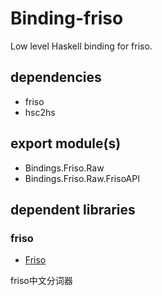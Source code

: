 Binding-friso
===

Low level Haskell binding for friso.

## dependencies

* friso
* hsc2hs

## export module(s)

* Bindings.Friso.Raw
* Bindings.Friso.Raw.FrisoAPI

## dependent libraries

### friso

* [Friso](https://code.google.com/p/friso/)

friso中文分词器
